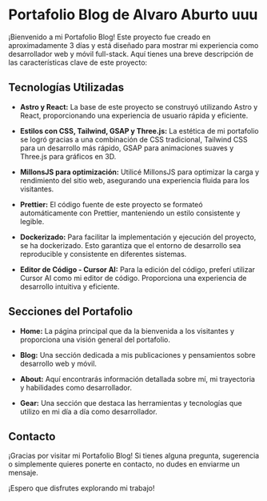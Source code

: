 # Portafolio Blog de Alvaro Aburto uuu

¡Bienvenido a mi Portafolio Blog! Este proyecto fue creado en aproximadamente 3 días y está diseñado para mostrar mi experiencia como desarrollador web y móvil full-stack. Aquí tienes una breve descripción de las características clave de este proyecto:

## Tecnologías Utilizadas

- **Astro y React:** La base de este proyecto se construyó utilizando Astro y React, proporcionando una experiencia de usuario rápida y eficiente.

- **Estilos con CSS, Tailwind, GSAP y Three.js:** La estética de mi portafolio se logró gracias a una combinación de CSS tradicional, Tailwind CSS para un desarrollo más rápido, GSAP para animaciones suaves y Three.js para gráficos en 3D.

- **MillonsJS para optimización:** Utilicé MillonsJS para optimizar la carga y rendimiento del sitio web, asegurando una experiencia fluida para los visitantes.

- **Prettier:** El código fuente de este proyecto se formateó automáticamente con Prettier, manteniendo un estilo consistente y legible.

- **Dockerizado:** Para facilitar la implementación y ejecución del proyecto, se ha dockerizado. Esto garantiza que el entorno de desarrollo sea reproducible y consistente en diferentes sistemas.

- **Editor de Código - Cursor AI:** Para la edición del código, preferí utilizar Cursor AI como mi editor de código. Proporciona una experiencia de desarrollo intuitiva y eficiente.

## Secciones del Portafolio

- **Home:** La página principal que da la bienvenida a los visitantes y proporciona una visión general del portafolio.

- **Blog:** Una sección dedicada a mis publicaciones y pensamientos sobre desarrollo web y móvil.

- **About:** Aquí encontrarás información detallada sobre mí, mi trayectoria y habilidades como desarrollador.

- **Gear:** Una sección que destaca las herramientas y tecnologías que utilizo en mi día a día como desarrollador.

## Contacto

¡Gracias por visitar mi Portafolio Blog! Si tienes alguna pregunta, sugerencia o simplemente quieres ponerte en contacto, no dudes en enviarme un mensaje.

¡Espero que disfrutes explorando mi trabajo!
